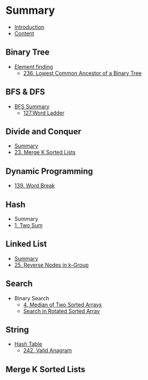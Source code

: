 # Summary

* [Introduction](README.md)
* [Content](content.md)

## Binary Tree

* [Element finding](binary-tree/find-an-element-in-the-tree.md)
  * [236. Lowest Common Ancestor of a Binary Tree](binary-tree/find-an-element-in-the-tree/leetcode-236-lowest-common-ancestor-of-a-binary-tree.md)

## BFS & DFS

* [BFS Summary](bfs-and-dfs/bfs-summary.md)
  * [127.Word Ladder](127word-ladder.md)

## Divide and Conquer

* [Summary](divide-and-conquer/summary.md)
* [23. Merge K Sorted Lists](divide-and-conquer/merge-k-sorted-lists.md)

## Dynamic Programming

* [139. Word Break](word-break.md)

## Hash

* Summary
* [1. Two Sum](hash/two-sum.md)

## Linked List

* [Summary](linked-list/summary.md)
* [25. Reverse Nodes in k-Group](linked-list/reverse-nodes-in-k-group.md)

## Search

* Binary Search
  * [4. Median of Two Sorted Arrays](search/median-of-two-sorted-array.md)
  * [Search in Rotated Sorted Array](search/search-in-rotated-sorted-array.md)

## String

* [Hash Table](hash-table.md)
  * [242. Valid Anagram](chapter1.md)

## Merge K Sorted Lists

